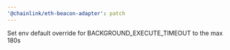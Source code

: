 ```yaml
---
'@chainlink/eth-beacon-adapter': patch
---
```


Set env default override for BACKGROUND_EXECUTE_TIMEOUT to the max 180s
